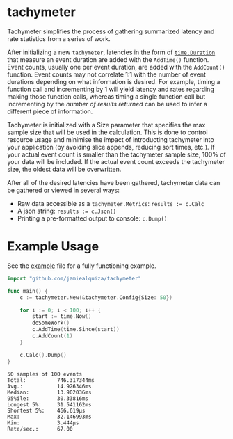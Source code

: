 # tachymeter

Tachymeter simplifies the process of gathering summarized latency and rate statistics from a series of work. 

After initializing a new `tachymeter`, latencies in the form of [`time.Duration`](https://golang.org/pkg/time/#Duration) that measure an event duration are added with the `AddTime()` function. Event counts, usually one per event duration, are added with the `AddCount()` function. Event counts may not correlate 1:1 with the number of event durations depending on what information is desired. For example, timing a function call and incrementing by 1 will yield latency and rates regarding making those function calls, whereas timing a single function call but incrementing by the *number of results returned* can be used to infer a different piece of information.

Tachymeter is initialized with a Size parameter that specifies the max sample size that will be used in the calculation. This is done to control resource usage and minimise the impact of introducting tachymeter into your application (by avoiding slice appends, reducing sort times, etc.). If your actual event count is smaller than the tachymeter sample size, 100% of your data will be included. If the actual event count exceeds the tachymeter size, the oldest data will be overwritten.

After all of the desired latencies have been gathered, tachymeter data can be gathered or viewed in several ways:
 - Raw data accessible as a `tachymeter.Metrics`: `results := c.Calc`
 - A json string: `results := c.Json()`
 - Printing a pre-formatted output to console: `c.Dump()`

# Example Usage

See the [example](https://github.com/jamiealquiza/tachymeter/tree/master/example) file for a fully functioning example.

```go
import "github.com/jamiealquiza/tachymeter"

func main() {
	c := tachymeter.New(&tachymeter.Config{Size: 50})

	for i := 0; i < 100; i++ {
		start := time.Now()
		doSomeWork()
		c.AddTime(time.Since(start))
		c.AddCount(1)
	}

	c.Calc().Dump()
}
```

```
50 samples of 100 events
Total:			746.317344ms
Avg.:			14.926346ms
Median: 		13.902036ms
95%ile:			30.33816ms
Longest 5%:		31.541162ms
Shortest 5%:	466.619µs
Max:			32.146993ms
Min:			3.444µs
Rate/sec.:		67.00
```
